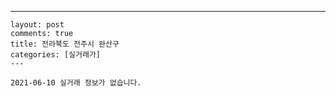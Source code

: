 ---
    layout: post
    comments: true
    title: 전라북도 전주시 완산구
    categories: [실거래가]
    ---

    2021-06-10 실거래 정보가 없습니다.

    